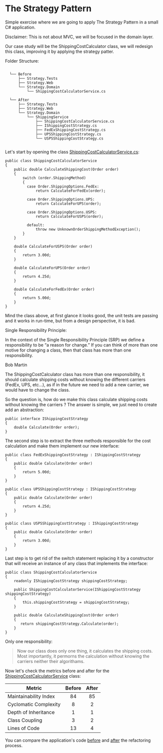 # The Strategy Pattern 

Simple exercise where we are going to apply The Strategy Pattern in a small C# application. 

Disclaimer: This is not about MVC, we will be focused in the domain layer. 

Our case study will be the ShippingCostCalculator class, we will redesign this class, improving it by applying the strategy patter. 

Folder Structure:

```
  
  └── Before
      ├── Strategy.Tests
      ├── Strategy.Web
      └── Strategy.Domain
          └── ShippingCostCalculatorService.cs 
      
  └── After
      ├── Strategy.Tests
      ├── Strategy.Web
      └── Strategy.Domain
          └── ShippingService
              ├── ShippingCostCalculatorService.cs
              ├── IShippingCostStrategy.cs
              ├── FedExShippingCostStrategy.cs
              ├── UPSShippingCostStrategy.cs
              └── USPSShippingCostStrategy.cs
              
``` 

Let's start by opening the class [ShippingCostCalculatorService.cs](https://github.com/FernandoVezzali/pattern-strategy/blob/master/Before/Strategy.Domain/ShippingCostCalculatorService.cs):

    public class ShippingCostCalculatorService
    {
        public double CalculateShippingCost(Order order)
        {
            switch (order.ShippingMethod)
            {
              case Order.ShippingOptions.FedEx:
                  return CalculateForFedEx(order);
    
              case Order.ShippingOptions.UPS:
                  return CalculateForUPS(order);
    
              case Order.ShippingOptions.USPS:
                  return CalculateForUSPS(order);
    
              default:
                  throw new UnknownOrderShippingMethodException();
            }
        }
        
        double CalculateForUSPS(Order order)
        {
            return 3.00d;
        }

        double CalculateForUPS(Order order)
        {
            return 4.25d;
        }

        double CalculateForFedEx(Order order)
        {
            return 5.00d;
        }        
    }  

Mind the class above, at first glance it looks good, the unit tests are passing and it works in run-time, but from a design perspective, it is bad. 

Single Responsibility Principle:

In the context of the Single Responsibility Principle (SRP) we define a responsibility to be “a reason for change.” If you can think of more than one motive for changing a class, then that class has more than one responsibility.

Bob Martin

The ShippingCostCalculator class has more than one responsibility, it should calculate shipping costs without knowing the different carriers (FedEx, UPS, etc...), as if in the future we need to add a new carrier, we would have to change the class.

So the question is, how do we make this class calculate shipping costs without knowing the carriers ? The answer is simple, we just need to create add an abstraction:

    public interface IShippingCostStrategy
    {
        double Calculate(Order order);
    }
	
The second step is to extract the three methods responsible for the cost calculation and make them implement our new interface: 

    public class FedExShippingCostStrategy : IShippingCostStrategy
    {
        public double Calculate(Order order)
        {
            return 5.00d;
        }
    }
    
    public class UPSShippingCostStrategy : IShippingCostStrategy
    {
        public double Calculate(Order order)
        {
            return 4.25d;
        }
    }
    
    public class USPSShippingCostStrategy : IShippingCostStrategy
    {
        public double Calculate(Order order)
        {
            return 3.00d;
        }
    }
	
Last step is to get rid of the switch statement replacing it by a constructor that will receive an instance of any class that implements the interface:

    public class ShippingCostCalculatorService
    {
        readonly IShippingCostStrategy shippingCostStrategy;

        public ShippingCostCalculatorService(IShippingCostStrategy shippingCostStrategy)
        {
            this.shippingCostStrategy = shippingCostStrategy;
        }

        public double CalculateShippingCost(Order order)
        {
           return shippingCostStrategy.Calculate(order);
        }
    }

Only one responsibility:

> Now our class does only one thing, it calculates the shipping costs. Most importantly, it permorns the calculation without knowing the carriers neither their algorithams.

Now let's check the metrics before and after for the [ShippingCostCalculatorService](https://github.com/FernandoVezzali/pattern-strategy/blob/master/After/Strategy.Domain/ShippingService/ShippingCostCalculatorService.cs) class:

| Metric                         | Before     | After     | 
| ------------------------------ |:----------:|:----------:
| Maintainability Index          | 84         | 85        |
| Cyclomatic Complexity          | 8          | 2         |
| Depth of Inheritance           | 1          | 1         |
| Class Coupling                 | 3          | 2         |
| Lines of Code                  | 13         | 4         |

You can compare the application's code [before](https://github.com/FernandoVezzali/pattern-strategy/tree/master/Before) and [after](https://github.com/FernandoVezzali/pattern-strategy/tree/master/After) the refactoring process.
